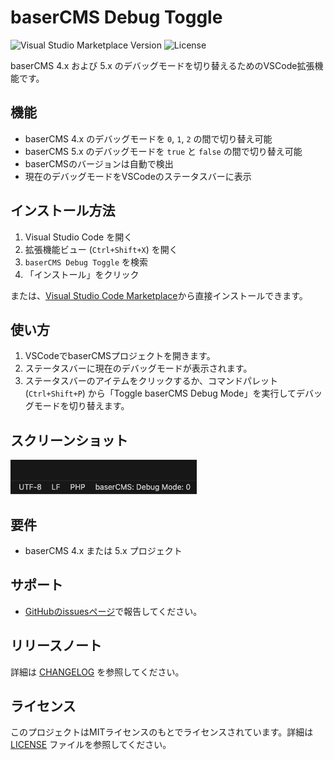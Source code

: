 # baserCMS Debug Toggle

![Visual Studio Marketplace Version](https://img.shields.io/visual-studio-marketplace/v/fuchigam1.basercms-debug-toggle) ![License](https://img.shields.io/github/license/fuchigam1/basercms-debug-toggle)

baserCMS 4.x および 5.x のデバッグモードを切り替えるためのVSCode拡張機能です。

## 機能

- baserCMS 4.x のデバッグモードを `0`, `1`, `2` の間で切り替え可能
- baserCMS 5.x のデバッグモードを `true` と `false` の間で切り替え可能
- baserCMSのバージョンは自動で検出
- 現在のデバッグモードをVSCodeのステータスバーに表示

## インストール方法

1. Visual Studio Code を開く
2. 拡張機能ビュー (`Ctrl+Shift+X`) を開く
3. `baserCMS Debug Toggle` を検索
4. 「インストール」をクリック

または、[Visual Studio Code Marketplace](https://marketplace.visualstudio.com/vscode)から直接インストールできます。

## 使い方

1. VSCodeでbaserCMSプロジェクトを開きます。
2. ステータスバーに現在のデバッグモードが表示されます。
3. ステータスバーのアイテムをクリックするか、コマンドパレット (`Ctrl+Shift+P`) から「Toggle baserCMS Debug Mode」を実行してデバッグモードを切り替えます。

## スクリーンショット

![スクリーンショット](images/screenshot.png)

## 要件

- baserCMS 4.x または 5.x プロジェクト

## サポート

- [GitHubのissuesページ](https://github.com/fuchigam1/basercms-debug-toggle/issues)で報告してください。

## リリースノート

詳細は [CHANGELOG](CHANGELOG.md) を参照してください。

## ライセンス

このプロジェクトはMITライセンスのもとでライセンスされています。詳細は [LICENSE](LICENSE) ファイルを参照してください。

